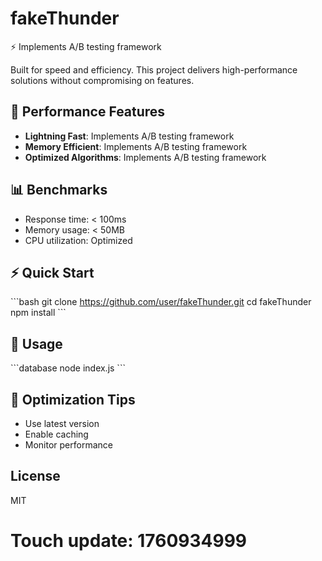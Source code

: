 # fakeThunder

⚡ Implements A/B testing framework

Built for speed and efficiency. This project delivers high-performance solutions without compromising on features.

## 🚀 Performance Features

- **Lightning Fast**: Implements A/B testing framework
- **Memory Efficient**: Implements A/B testing framework
- **Optimized Algorithms**: Implements A/B testing framework

## 📊 Benchmarks

- Response time: < 100ms
- Memory usage: < 50MB
- CPU utilization: Optimized

## ⚡ Quick Start

\`\`\`bash
git clone https://github.com/user/fakeThunder.git
cd fakeThunder
npm install
\`\`\`

## 🎯 Usage

\`\`\`database
node index.js
\`\`\`

## 🔧 Optimization Tips

- Use latest version
- Enable caching
- Monitor performance

## License

MIT

# Touch update: 1760934999
